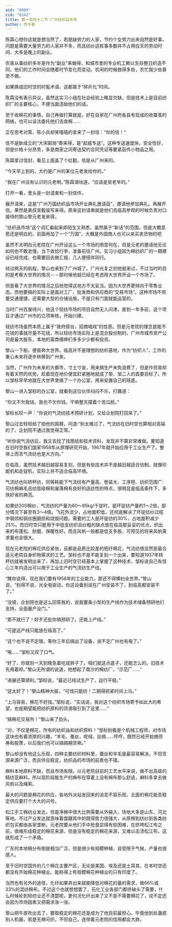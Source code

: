 ```yaml
---
aid: "0009"
zid: "0142"
title: 第一百四十二节 广州纺织品市场
author: 吹牛者
---
```


陈霖心想你这就是想当然了，若是缺劳力的人家，节约个女劳力出来自然是好事，问题是需要大量劳力的人家并不多，而且纺纱这桩事多数并不占用白天的劳动时间，大多是晚上的副业。

农家从事纺织多半是作为“副业”来做得，和城市里的专业机工赖以生存整日织造不同，他们的工作时间会随着时节变化而变动。农闲的时候做得多些，农忙就少些甚至不做。

如果换成旧时空的时髦术语，这都属于“碎片化”时间。

陈霖没有表示异议，虽然这实习小组在社会经验上略显欠缺，但是技术上是目前纺织厂的主要核心，不便当面违拗他们的话。

至于收棉花的事情，自己再做打算就是。好在自家在广州府各县有现成的收蚕茧的网络，也可以设法委托他们去收棉……

正在思考对策，陈小兵却笑嘻嘻的拿来了一封信：“你的信！”

信不是新成立的“大宋邮局”寄来得，是“起威专送”。这种专送速度快，安全性好，但是价格十分昂贵，多是商家之间寄送契约合同凭证等要紧函件小物品之用。



陈霖拿过信封，看见上面盖了个红戳，信是从广州来的。

“今天早上到的，大约是广州的某位元老发给你的。”

“我在广州没有认识的元老啊。”陈霖滴咕道，“应该是吴老爷的。”

打开一看，里头是一封请柬和一封信件。

展开请柬，这是“广州万国纺织品市场开业典礼邀请函”，邀请他参加典礼。再展开信，果然是表叔吴毅骏写来得。原来这封请柬就是他们去临高参观的时候负责对口接待的黎山黎元老发来得，

“纺织品市场”这个词汇看起来即陌生又熟悉，虽然属于“新话”的范围，但是大概意思还是明白的，前面再加了一个“万国”，大概是外国商人也可以来买卖货物的吧

虽然不太明白元老院在广州开设这么一个市场的用意何在，但是元老的邀请他无论如何也不敢怠慢。当下收拾行李，准备前往广州。实习小组因为棉纺织厂的一期建设已经完成，也需要回去做汇报，几人便搭伴同行。

经过两天的航程，黎山也来到了广州城了。广州光复之初他就来过，不过当时的目的是考察大世界的情况－－那时候他就已经在考虑用大世界开设一个市场了。

但是看了大世界的情况之后他觉得这地方不太妥当。因为大世界更倾向于零售业态，而他要搞的实际上是面对工厂、批发商和供应商的“交易市场”。这种市场不但要交通便捷，还需要大型的仓储设施，不是只有门面就能运营的。

当时广州百废待兴，他这个轻纺市场的项目自然无人问津。直到一年多前，这个项目才通过广州市的立项审核，开始兴建。

轻纺市场虽然本质上属于“政府搭台，招商唱戏”的性质。但是元老院的理念是能不花钱的事就尽量不花钱，所以轻纺市场实际上是混合股份制的。广州市城市资产公司是最大股东，本地的富商缙绅们多多少少都有投资。

黎山一下船，便直奔大世界。临高并不是理想的纺织基地，作为“纺织人”，工作的重心未来将逐步转移到广州来。

当然，广州作为未来的大都市，寸土寸金，用来搞生产未免浪费了，但是作贸易却有着天然的优势。趁着现在地价便宜赶紧圈地就成了黎、邹二人的首要目标了。所以邹标早早地就在大世界里搞了一个办公室，用来安置自己的班底。

黎山一进入邹标的办公室，就看到这位伙伴闷闷不乐，打趣道：

“你又不欠我钱，我也不欠你钱。干嘛整天摆着个苦瓜脸。”

邹标长叹一声：“你说的气流纺技术预研计划，又给企划院打回来了。”

黎山过去轻轻拍了拍他的肩膀，问道:“别太难过了，气流纺在旧时空也算相对高端的了，企划院不通过我觉得正常。”

“听你说气流纺后，我又去找了找图纸和技术资料，发现并不算非常难做。要知道在旧时空我们国家1958年从原理研究开始，1967年就开始应用于工业生产了。整体上而言气流纺也是大方向。”

在临高，虽然技术越旧越容易复刻，但是有些技术并不是越旧越适合彷制。就像珍妮机和走锭机，实际上并不适合临高环境。

气流纺也叫转杯纺，同等耗能下气流纺有产量高、卷装大、工序短、纺织范围广:可纺棉麻毛且纺低级棉和废落棉有良好的适纺性的特点，很明显是临高条件下，多快好省的典范。

如果纺20S棉纱，气流纺的产量为60～85kg/千锭时，是环锭纺产量的1～2倍，部分情况下甚至有3～4倍。飞花外流少，占地面积低，还彻底解决了环锭纺纱过程中钢领和钢丝圈磨损和烧毁问题。需要的工人是环锭纺的30%，占地面积减少25%。而旧时空只能用于中低支纺织且纱粗的缺点放在临高那妥妥的优点，织出来的布蓬松、耐磨、保暖性好。而且风帆一般都是低支多股，可预见的将来风帆需求量也会很大。

现在元老院的棉花供应紧张，且都是品质比较差的短纤棉花，气流纺很显然是最合适元老院自身织物需求的工艺。邹标也不是不能复刻一个出来，要知道1937年转杯纺就被发明出来了，再加上旧时空已经基本上掌握了这种技术，邹标说自己有信心三年内造出可以用于工业生产的气流纺生产线。

“瞧你说得，现在我们要有1958年的工业能力，那还不得横扫全世界。”黎山说，“别得不说，光全电驱动，你这设备别说在广州安装不了，到临高都安装不了。”

“没错，企划院也是这么回答我的，说我要条小型的生产线作为技术储备预研他们支持，全面量产没门。”

“那不就行了！好歹还批你搞预研了。还能上产线。”

“可是这产线只能放在临高了。”

“这个也不说不定哦，等你三年后搞出了设备，说不定广州也有电了。”

“唉……”邹标又叹了口气。

“好了，你就别一天到晚急着吃成胖子了。咱们就这点底子，还能怎么的。旧技术先用着呗。”黎山无所谓的说道，他想起了南沙的棉纺厂，“示范厂……”

“进展还算顺利。”邹标说，“最近已经试生产了，运行平稳。”

“这太好了！”黎山精神大振，“可惜只能纺！二期得抓紧时间上马。”

“上马容易，棉花不好找。”邹标说，“实话说，我对这个纺织市场寄予如此大的希望，也是期望能把纺织原料的货源吸引到了这里……”

“搞棉花交易所！”黎山来了劲头。

“对，不仅是棉花，所有的纺织品和纺织原料！”邹标别看是个机械工程师，对市场这块也有着浓厚的兴趣，“羊毛、蚕丝，呢绒、丝绸……哼哼，既然已经开始搞债券和股票，以后我们也可以搞搞期货嘛。”

黎山却没有他这么乐观，四种主要纺织材料里，蚕丝和羊毛是最容易解决。不但货源来源广泛，而且供应稳定。纺织品的市场的前景也不错。

麻料本地原料不缺，而且市场有限。以元老院目前的工艺水平来说，做不出高级的精纺亚麻料。所以现阶段能生产的麻布在穿着上没有棉布那么舒适，麻料多拿去做风帆以及绳索。

最大的问题是棉花的供应，各地外派站发回来的消息不容乐观，北面的棉花能否稳定供应要打个大大的问号。

松江手工棉纺业发达，但是净棉中很大比例需要从外输入，场地大多是山东、河北等地。不过产业发达就意味着盘踞其中的既得势力很强大，从原棉到纺纱到各类纺织包买都由各家垄断。元老院要从他们手中抢食显得有些困难，在挤垮松江布之前，很难形成稳定的棉花来源，但是没有稳定的棉花来源，又难以击溃松江布，这就形成了一个矛盾。

广东的本地棉分布倒是相当广泛，但是很少有规模种植，且受限于气候，产量也很感人。

至于旧时空国外的几个棉花主要产区，无论是美国、埃及还是土耳其，在本时空还都没有开始棉花种植业。能称得上有规模棉花种植业的只有印度了。

当然也有另外的途径，化纤如果弄出来就能降低对棉花的量的需求，做66%或33%的混纺棉布。不过这个也就想想罢了，石化工业各部门都挤破头了需要，什么时候轮到轻纺业还不清楚呢，更何况化纤出来了又不是不需要棉花了，说不定还会因为市场因素又把需求涨一涨。

黎山把牛皮吹出去了，要取稳定的棉花还是成为了他目前最担心。毕竟他到处蛊惑别人机器，若是无棉可织，不但自己，连带着元老院的信用都会大跌。

